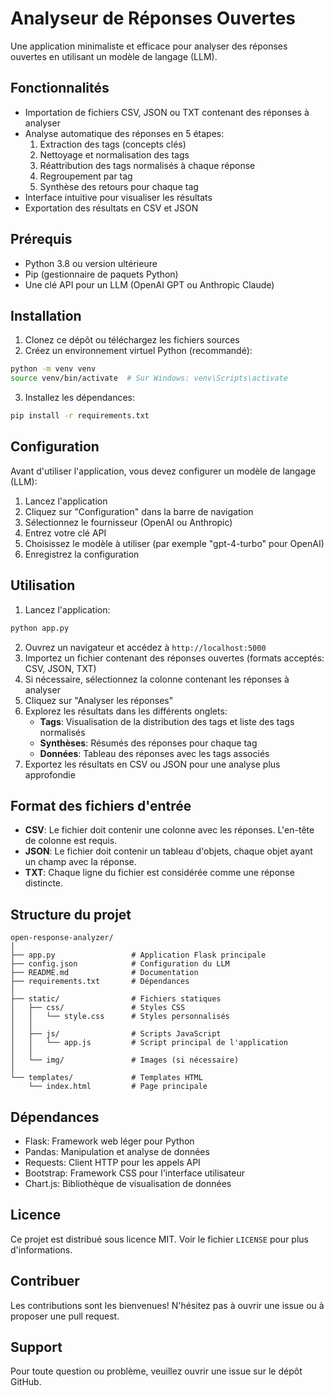 # Analyseur de Réponses Ouvertes

Une application minimaliste et efficace pour analyser des réponses ouvertes en utilisant un modèle de langage (LLM).

## Fonctionnalités

- Importation de fichiers CSV, JSON ou TXT contenant des réponses à analyser
- Analyse automatique des réponses en 5 étapes:
  1. Extraction des tags (concepts clés)
  2. Nettoyage et normalisation des tags
  3. Réattribution des tags normalisés à chaque réponse
  4. Regroupement par tag
  5. Synthèse des retours pour chaque tag
- Interface intuitive pour visualiser les résultats
- Exportation des résultats en CSV et JSON

## Prérequis

- Python 3.8 ou version ultérieure
- Pip (gestionnaire de paquets Python)
- Une clé API pour un LLM (OpenAI GPT ou Anthropic Claude)

## Installation

1. Clonez ce dépôt ou téléchargez les fichiers sources
2. Créez un environnement virtuel Python (recommandé):

```bash
python -m venv venv
source venv/bin/activate  # Sur Windows: venv\Scripts\activate
```

3. Installez les dépendances:

```bash
pip install -r requirements.txt
```

## Configuration

Avant d'utiliser l'application, vous devez configurer un modèle de langage (LLM):

1. Lancez l'application
2. Cliquez sur "Configuration" dans la barre de navigation
3. Sélectionnez le fournisseur (OpenAI ou Anthropic)
4. Entrez votre clé API
5. Choisissez le modèle à utiliser (par exemple "gpt-4-turbo" pour OpenAI)
6. Enregistrez la configuration

## Utilisation

1. Lancez l'application:

```bash
python app.py
```

2. Ouvrez un navigateur et accédez à `http://localhost:5000`
3. Importez un fichier contenant des réponses ouvertes (formats acceptés: CSV, JSON, TXT)
4. Si nécessaire, sélectionnez la colonne contenant les réponses à analyser
5. Cliquez sur "Analyser les réponses"
6. Explorez les résultats dans les différents onglets:
   - **Tags**: Visualisation de la distribution des tags et liste des tags normalisés
   - **Synthèses**: Résumés des réponses pour chaque tag
   - **Données**: Tableau des réponses avec les tags associés
7. Exportez les résultats en CSV ou JSON pour une analyse plus approfondie

## Format des fichiers d'entrée

- **CSV**: Le fichier doit contenir une colonne avec les réponses. L'en-tête de colonne est requis.
- **JSON**: Le fichier doit contenir un tableau d'objets, chaque objet ayant un champ avec la réponse.
- **TXT**: Chaque ligne du fichier est considérée comme une réponse distincte.

## Structure du projet

```
open-response-analyzer/
│
├── app.py                 # Application Flask principale
├── config.json            # Configuration du LLM
├── README.md              # Documentation
├── requirements.txt       # Dépendances
│
├── static/                # Fichiers statiques
│   ├── css/               # Styles CSS
│   │   └── style.css      # Styles personnalisés
│   │
│   ├── js/                # Scripts JavaScript
│   │   └── app.js         # Script principal de l'application
│   │
│   └── img/               # Images (si nécessaire)
│
└── templates/             # Templates HTML
    └── index.html         # Page principale
```

## Dépendances

- Flask: Framework web léger pour Python
- Pandas: Manipulation et analyse de données
- Requests: Client HTTP pour les appels API
- Bootstrap: Framework CSS pour l'interface utilisateur
- Chart.js: Bibliothèque de visualisation de données

## Licence

Ce projet est distribué sous licence MIT. Voir le fichier `LICENSE` pour plus d'informations.

## Contribuer

Les contributions sont les bienvenues! N'hésitez pas à ouvrir une issue ou à proposer une pull request.

## Support

Pour toute question ou problème, veuillez ouvrir une issue sur le dépôt GitHub. 